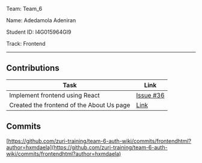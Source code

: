 Team: Team_6

Name: Adedamola Adeniran

Student ID: I4G015964GI9

Track: Frontend 
<hr />

## Contributions

| Task | Link |
|------|------|
| Implement frontend using React | [Issue #36](https://github.com/zuri-training/team-6-auth-wiki/issues/36) |
| Created the frontend of the About Us page | [Link](https://github.com/zuri-training/team-6-auth-wiki/blob/frontendhtml/index.html) |

## Commits
[https://github.com/zuri-training/team-6-auth-wiki/commits/frontendhtml?author=hxmdaela](https://github.com/zuri-training/team-6-auth-wiki/commits/frontendhtml?author=hxmdaela)
